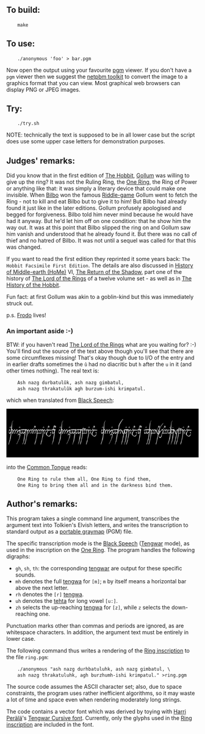 ## To build:

``` <!---sh-->
    make
```


## To use:

``` <!---sh-->
    ./anonymous 'foo' > bar.pgm
```

Now open the output using your favourite
[pgm](https://en.wikipedia.org/wiki/Netpbm#PGM_example) viewer. If you don't
have a `pgm` viewer then we suggest the [netpbm
toolkit](https://netpbm.sourceforge.net) to convert the image to a graphics
format that you can view. Most graphical web browsers can display PNG or JPEG
images.


## Try:

``` <!---sh-->
    ./try.sh
```

NOTE: technically the text is supposed to be in all lower case but the script
does use some upper case letters for demonstration purposes.


## Judges' remarks:

Did you know that in the first edition of [The
Hobbit](https://tolkiengateway.net/wiki/The_Hobbit),
[Gollum](https://www.glyphweb.com/arda/g/gollum.html) was willing to give
up the ring? It was not the Ruling Ring, the [One Ring](https://www.glyphweb.com/arda/o/onering.html),
the Ring of Power or
anything like that: it was simply a literary device that could make one
invisible. When [Bilbo](https://www.glyphweb.com/arda/b/bilbobaggins.html) won
the famous [Riddle-game](https://www.glyphweb.com/arda/r/riddlegame.html) Gollum went to fetch the Ring -
not to kill and eat Bilbo but to give it to him! But Bilbo had already found it
just like in the later editions. Gollum profusely apologised and begged for
forgiveness. Bilbo told him never mind because he would have had it anyway. But
he'd let him off on one condition: that he show him the way out. It was at this
point that Bilbo slipped the ring on and Gollum saw him vanish and understood
that he already found it. But there was no call of thief and no hatred of Bilbo.
It was not until a sequel was called for that this was changed.

If you want to read the first edition they reprinted it some years back: `The
Hobbit Facsimile First Edition`. The details are also discussed in [History of
Middle-earth &#40;HoMe&#41;](https://tolkiengateway.net/wiki/The_History_of_Middle-earth) VI, [The Return of the
Shadow](https://tolkiengateway.net/wiki/The_Return_of_the_Shadow), part one of
the history of [The Lord of the
Rings](https://en.wikipedia.org/wiki/The_Lord_of_the_Rings) of a twelve volume set - as well as in [The
History of the
Hobbit](https://tolkiengateway.net/wiki/The_History_of_The_Hobbit).

Fun fact: at first Gollum was akin to a goblin-kind but this was immediately
struck out.

p.s. [Frodo](https://www.glyphweb.com/arda/f/frodobaggins.html) lives!


### An important aside :-)

BTW: if you haven't read [The Lord of the
Rings](https://en.wikipedia.org/wiki/The_Lord_of_the_Rings) what are you waiting for? :-)
You'll find out the source of the text above though you'll see that there are
some circumflexes missing! That's okay though due to I/O of the entry and in
earlier drafts sometimes the `û` had no diacritic but `h` after the `u` in
it (and other times nothing). The real text is:

```
    Ash nazg durbatulûk, ash nazg gimbatul,
    ash nazg thrakatulûk agh burzum-ishi krimpatul.
```

which when translated from [Black
Speech](https://www.glyphweb.com/arda/b/blackspeech.html):


<img src="One_Ring_inscription.png"
 alt="The inscription, in the Black Speech of Mordor, on the One Ring"
 width=690 height=127>

into the [Common Tongue](https://www.glyphweb.com/arda/c/commontongue.html) reads:

```
    One Ring to rule them all, One Ring to find them,
    One Ring to bring them all and in the darkness bind them.
```


## Author's remarks:

This program takes a single command line argument, transcribes the
argument text into Tolkien's Elvish letters, and writes the
transcription to standard output as a [portable
graymap](https://en.wikipedia.org/wiki/Netpbm#PGM_example) (PGM) file.

The specific transcription mode is the [Black
Speech](https://www.glyphweb.com/arda/b/blackspeech.html)
([Tengwar](https://www.glyphweb.com/arda/t/tengwar.html) mode), as
used in the inscription on the [One
Ring](https://www.glyphweb.com/arda/o/onering.html). The program handles the
following digraphs:

- `gh`, `sh`, `th`: the corresponding
[tengwar](https://www.glyphweb.com/arda/t/tengwar.html) are output for these
specific sounds.
- `mh` denotes the full [tengwa](https://www.glyphweb.com/arda/t/tengwar.html)
for `[m]`; `m` by itself means a horizontal bar above the next letter.
- `rh` denotes the `[r]` [tengwa](https://www.glyphweb.com/arda/t/tengwar.html).
- `uh` denotes the [tehta](https://www.glyphweb.com/arda/t/tehtar.php) for long
vowel `[u:]`.
- `zh` selects the up-reaching
[tengwa](https://www.glyphweb.com/arda/t/tengwar.html) for `[z]`, while `z`
selects the down-reaching one.

Punctuation marks other than commas and periods are ignored, as are
whitespace characters. In addition, the argument text must be entirely
in lower case.

The following command thus writes a rendering of the [Ring
inscription](https://www.glyphweb.com/arda/r/ringinscription.html) to
the file `ring.pgm`:

``` <!---sh-->
    ./anonymous "ash nazg durhbatuluhk, ash nazg gimbatul, \
	ash nazg thrakatuluhk, agh burzhumh-ishi krimpatul." >ring.pgm
```

The source code assumes the ASCII character set; also, due to space
constraints, the program uses rather inefficient algorithms, so it may
waste a lot of time and space even when rendering moderately long
strings.

The code contains a vector font which was derived by toying with [Harri
Perälä](https://alboin.fi)'s [Tengwar Cursive
font](https://alboin.fi/tengwar.htm). Currently, only the glyphs used in the
[Ring inscription](https://www.glyphweb.com/arda/r/ringinscription.html) are
included in the font.


<!--

    Copyright © 1984-2024 by Landon Curt Noll. All Rights Reserved.

    You are free to share and adapt this file under the terms of this license:

	Creative Commons Attribution-ShareAlike 4.0 International (CC BY-SA 4.0)

    For more information, see:

	https://creativecommons.org/licenses/by-sa/4.0/

-->
